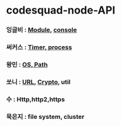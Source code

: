 # codesquad-node-API

### 잉글비 : [Module](https://github.com/codesquad-be-nodejs-study/codesquad-node-API/blob/master/module.md), [console](https://github.com/codesquad-be-nodejs-study/codesquad-node-API/blob/master/console.md)

### 써커스 : [Timer, process](https://github.com/codesquad-be-nodejs-study/codesquad-node-API/blob/master/TimerProcess.md)

### 왕민 : [OS, Path](https://github.com/codesquad-be-nodejs-study/codesquad-node-API/blob/master/OsAndPath.md)

### 쏘니 : [URL](https://github.com/codesquad-be-nodejs-study/codesquad-node-API/blob/master/url.md), [Crypto](https://github.com/codesquad-be-nodejs-study/codesquad-node-API/blob/master/crypto.md), util

### 수 : Http,http2,https

### 묵은지 : file system, cluster
